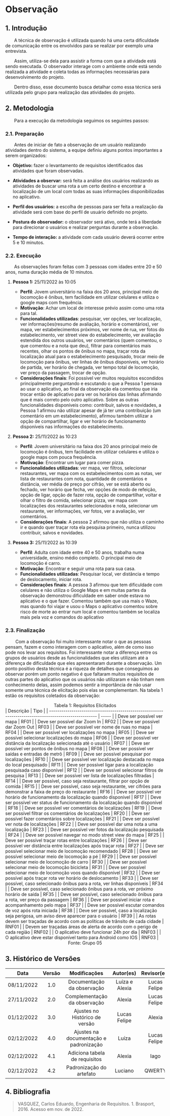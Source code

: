 # Observação

## 1. Introdução
&emsp;&emsp;A técnica de observação é utilizada quando há uma certa dificuldade de comunicação entre os envolvidos para se realizar por exemplo uma entrevista.

&emsp;&emsp;Assim, utiliza-se dela para assistir a forma com que a atividade está sendo executada. O observador interage com o ambiente onde está sendo realizada a atividade e coleta todas as informações necessárias para desenvolvimento do projeto.

&emsp;&emsp;Dentro disso, esse documento busca detalhar como essa técnica será utilizada pelo grupo para realização das atividades do projeto.

## 2. Metodologia
&emsp;&emsp;Para a execução da metodologia seguimos os seguintes passos: 

### 2.1. Preparação

&emsp;&emsp;Antes de iniciar de fato a observação de um usuário realizando atividades dentro do sistema, a equipe definiu alguns pontos importantes a serem organizados:


* **Objetivo:** fazer o levantamento de requisitos identificados das atividades que foram observadas.

* **Atividades a observar:** será feita a análise dos usuários realizando as atividades de buscar uma rota a um certo destino e encontrar a localização de um local com todas as suas informações disponibilizadas no aplicativo.

* **Perfil dos usuários:** a escolha de pessoas para ser feita a realização da atividade será com base do perfil de usuário definido no projeto.

* **Postura do observador:** o observador será ativo, onde terá a liberdade para direcionar o usuários e realizar perguntas durante a observação.

* **Tempo de interação:** a atividade com cada usuário deverá ocorrer entre 5 e 10 minutos.


### 2.2. Execução

&emsp;&emsp;As observações foram feitas com 3 pessoas com idades entre 20 e 50 anos, numa duração média de 10 minutos.

1. **Pessoa 1:** 25/11/2022 às 10:05
    * **Perfil**: Jovem universitário na faixa dos 20 anos, principal meio de locomoção é ônibus, tem facilidade em utilizar celulares e utiliza o google maps com frequência.
    * **Motivação**: Achar um local de interesse prévio assim como uma rota para tal.
    * **Funcionalidades utilizadas**: pesquisar, ver opções, ver localização, ver informações(resumo de avaliação, horário e comentários), ver mapa, ver estabelecimentos próximos, ver nome de rua, ver fotos do estabelecimento, ver street view do estabelecimento, ver avaliação estendida dos outros usuários, ver comentários (quem comentou, o que comentou e a nota que deu), filtrar para comentários mais recentes, olhar os pontos de ônibus no mapa, traçar rota da localização atual para o estabelecimento pesquisado, trocar meio de locomoção para ônibus, ver linhas de ônibus disponíveis, ver horário de partida, ver horário de chegada, ver tempo total de locomoção, ver preço da passagem, trocar de opção.
    * **Considerações finais**: Foi possível ver muitos requisitos escondidos principalmente perguntando e escutando o que a Pessoa 1 pensava ao usar o aplicativo, ao final da observação ela comentou que iria trocar então de aplicativo para ver os horários das linhas afirmando que é mais correto pelo outro aplicativo. Sobre as outras funcionalidades disponíveis como: contribuir, salvos e novidades, a Pessoa 1 afirmou não utilizar apesar de já ter uma contribuição (um comentário em um estabelecimento), afirmou também utilizar a opção de compartilhar, ligar e ver horário de funcionamento disponíveis nas informações do estabelecimento. 

2. **Pessoa 2:** 25/11/2022 às 10:23
    * **Perfil**: Jovem universitário na faixa dos 20 anos principal meio de locomoção é ônibus, tem facilidade em utilizar celulares e utiliza o google maps com pouca frequência.
    * **Motivação**: Encontrar um lugar para comer pizza.
    * **Funcionalidades utilizadas**: ver mapa, ver filtros, selecionar restaurantes, ver mapa com os estabelecimentos com as notas, ver lista de restaurantes com nota, quantidade de comentários e distância, ver média de preço por cifrão, ver se está aberto ou fechado, ver horário que fecha, ver opções de modo de refeição, opção de ligar, opção de fazer rota, opção de compartilhar, voltar e olhar o filtro de comida, selecionar pizza, ver mapa com localizações dos restaurantes selecionados e nota, selecionar um restaurante, ver informações, ver fotos, ver a avaliação, ver comentários.
    * **Considerações finais**: A pessoa 2 afirmou que não utiliza o caminho ir e quando quer traçar rota ela pesquisa primeiro, nunca utilizou contribuir, salvos e novidades.

3. **Pessoa 3:** 25/11/2022 às 10:39
    * **Perfil**: Adulta com idade entre 40 e 50 anos, trabalha numa universidade, ensino médio completo. O principal meio de locomoção é carro.
    * **Motivação**: Encontrar e seguir uma rota para sua casa.
    * **Funcionalidades utilizadas**: Pesquisar local, ver distância e tempo de deslocamento, iniciar rota.
    * **Considerações finais**: A pessoa 3 afirmou que tem dificuldade com celulares e não utiliza o Google Maps e em muitas partes da observação demonstrou dificuldade em saber onde estava no aplicativo e o que fazer. Comentou também que usa mais o Waze, mas quando foi viajar e usou o Maps o aplicativo comentou sobre risco de morte ao entrar num local e comentou também se localiza mais pela voz e comandos do aplicativo

### 2.3. Finalização

&emsp;&emsp; Com a observação foi muito interessante notar o que as pessoas pensam, fazem e como interagem com o aplicativo, além de como isso pode nos levar aos requisitos. Foi interessante notar a diferença entre os grupos de usuários desde as funcionalidades que eles utilizam até a diferença de dificuldade que eles apresentaram durante a observação. Um ponto positivo desta técnica é a riqueza de detalhes que conseguimos ao observar porém um ponto negativo é que faltaram muitos requisitos de outras partes do aplicativo que os usuários não utilizaram e não tinham nem conhecimento delas, assim podemos sentir a importância de não usar somente uma técnica de elicitação pois elas se complementam. Na tabela 1 estão os requisitos coletados da observação:


<figcaption align="center">Tabela 1: Requisitos Elicitados</figcaption>
| Descrição                                                                                             | Tipo  |
| ----------------------------------------------------------------------------------------------------- | ----- |
| Deve ser possível ver mapa                                                                            | RF01  |
| Deve ser possível dar Zoom In                                                                         | RF02  |
| Deve ser possível dar Zoom Out                                                                        | RF03  |
| Deve ser possível ver nome de ruas no mapa                                                            | RF04  |
| Deve ser possível ver localizações no mapa                                                            | RF05  |
| Deve ser possível selecionar localizações do mapa                                                     | RF06  |
| Deve ser possível ver distância da localização selecionada até o usuário                              | RF07  |
| Deve ser possível ver pontos de ônibus no mapa                                                        | RF08  |
| Deve ser possível ver saídas e entradas de metrô                                                      | RF09  |
| Deve ser possível pesquisar por localizações                                                          | RF10  |
| Deve ser possível ver localização destacada no mapa do local pesquisado                               | RF11  |
| Deve ser possível ligar para a localização pesquisada caso disponível                                 | RF12  |
| Deve ser possível selecionar filtros de pesquisa                                                      | RF13  |
| Deve ser possível ver lista de localizações filtradas                                                 | RF14  |
| Deve ser possível, caso seja restaurante, filtrar por opção de comida                                 | RF15  |
| Deve ser possível, caso seja restaurante, ver cifrões para demonstrar a faixa de preço do restaurante | RF16  |
| Deve ser possível ver horário de funcionamento da localização quando disponível                       | RF17  |
| Deve ser possível ver status de funcionamento da localização quando disponível                        | RF18  |
| Deve ser possível ver comentários de localizações                                                     | RF19  |
| Deve ser possível filtrar os comentários de localizações                                              | RF20  |
| Deve ser possível fazer comentários sobre localizações                                                | RF21  |
| Deve ser possível ver nota de localizações                                                            | RF22  |
| Deve ser possível dar uma nota a uma localização                                                      | RF23  |
| Deve ser possível ver fotos da localização pesquisada                                                 | RF24  |
| Deve ser possível navegar no modo street view do mapa                                                 | RF25  |
| Deve ser possível traçar rotas entre localizações                                                     | RF26  |
| Deve ser possível ver distância entre localizações após traçar rota                                   | RF27  |
| Deve ser possível selecionar meio de locomoção recomendado                                            | RF28  |
| Deve ser possível selecionar meio de locomoção a pé                                                   | RF29  |
| Deve ser possível selecionar meio de locomoção de carro                                               | RF30  |
| Deve ser possível selecionar meio de locomoção bicicleta                                              | RF31  |
| Deve ser possível selecionar meio de locomoção voos quando disponível                                 | RF32  |
| Deve ser possível após traçar rota ver horário de deslocamento                                        | RF33  |
| Deve ser possível, caso selecionado ônibus para a rota, ver linhas disponíveis                        | RF34  |
| Deve ser possível, caso selecionado ônibus para a rota, ver próximo horário de saída                  | RF35  |
| Deve ser possível, caso selecionado ônibus para a rota, ver preço da passagem                         | RF36  |
| Deve ser possível iniciar rota e acompanhamento pelo mapa                                             | RF37  |
| Deve ser possível escutar comandos de voz após rota iniciada                                          | RF38  |
| Deve ser possível, caso a localização seja perigosa, um aviso deve aparecer para o usuário            | RF39  |
| As rotas devem ser traçadas de acordo com as políticas de trânsito de cada cidade                     | RNF01 |
| Devem ser traçadas áreas de alerta de acordo com o perigo de cada região                              | RNF02 |
| O aplicativo deve funcionar 24h por dia                                                               | RNF03 |
| O aplicativo deve estar disponível tanto para Android como IOS                                        | RNF03 |

<figcaption align="center">Fonte: Grupo 05</figcaption>

## 3. Histórico de Versões

|    Data    | Versão |              Modificações              |   Autor(es)    | Revisor(es)  |
| :--------: | :----: | :------------------------------------: | :------------: | :----------: |
| 08/11/2022 |  1.0   |       Documentação da observação       | Luíza e Alexia | Lucas Felipe |
| 27/11/2022 |  2.0   |      Complementação da observação      |     Alexia     | Lucas Felipe |
| 01/12/2022 |  3.0   |     Ajustes no Histórico de versão     |  Lucas Felipe  |    Alexia    |
| 02/12/2022 |  4.0   | Ajustes na documentação e padronização |     Luíza      | Lucas Felipe |
| 02/12/2022 |  4.1   |     Adiciona tabela de requisitos      |     Alexia     |     Iago     |
| 02/12/2022 |  4.2   |        Padronização do artefato        |    Luciano     |    QWERTY    |


## 4. Bibliografia

> VASQUEZ, Carlos Eduardo, Engenharia de Requisitos. 1. Brasport, 2016. Acesso em nov. de 2022.

